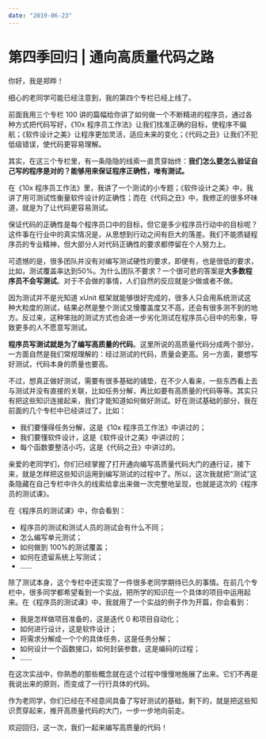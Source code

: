 ```yaml
---
date: "2019-06-23"
---  
```

      
# 第四季回归 | 通向高质量代码之路
你好，我是郑晔！

细心的老同学可能已经注意到，我的第四个专栏已经上线了。

前面我用三个专栏 100 讲的篇幅给你讲了如何做一个不断精进的程序员，通过各种方式把代码写好，《10x 程序员工作法》让我们找准正确的目标，使程序不偏航；《软件设计之美》让程序更加灵活，适应未来的变化；《代码之丑》让我们不犯低级错误，使代码更容易理解。

其实，在这三个专栏里，有一条隐隐的线索一直贯穿始终：**我们怎么要怎么验证自己写的程序是对的？能够用来保证程序正确性，唯有测试。**

在《10x 程序员工作法》里，我讲了一个测试的小专题；《软件设计之美》中，我讲了用可测试性衡量软件设计的正确性；而在《代码之丑》中，我修正的很多坏味道，就是为了让代码更容易测试。

保证代码的正确性是每个程序员口中的目标，但它是多少程序员行动中的目标呢？这件事在行业中的真实情况是，从思想到行动之间有巨大的落差。我们不能质疑程序员的专业精神，但大部分人对代码正确性的要求都停留在个人努力上。

可遗憾的是，很多团队并没有对编写测试硬性的要求，即便有，也是很低的要求，比如，测试覆盖率达到50\%。为什么团队不要求？一个很可悲的答案是**大多数程序员不会写测试**。对于不会做的事情，人们自然的反应就是少做或者不做。

<!-- [[[read_end]]] -->

因为测试并不是光知道 xUnit 框架就能够很好完成的，很多人只会用系统测试这种大粒度的测试，结果必然是整个测试又慢覆盖度又不高，还会有很多测不到的地方。反过来，这种笨拙的测试方式也会进一步劣化测试在程序员心目中的形象，导致更多的人不愿意写测试。

**程序员写测试就是为了编写高质量的代码**。这里所说的高质量代码分成两个部分，一方面自然是我们常规理解的：经过测试的代码，质量会更高。另一方面，要想写好测试，代码本身的质量也要高。

不过，想真正做好测试，需要有很多基础的铺垫，在不少人看来，一些东西看上去与测试并没有直接的关联，比如任务分解，再比如要有高质量的代码等等。其实只有把这些知识连接起来，我们才能知道如何做好测试。好在测试基础的部分，我在前面的几个专栏中已经讲过了，比如：

* 我们要懂得任务分解，这是《10x 程序员工作法》中讲过的；
* 我们要懂软件设计，这是《软件设计之美》中讲过的；
* 每个函数要整洁小巧，这是《代码之丑》中讲过的。

亲爱的老同学们，你们已经掌握了打开通向编写高质量代码大门的通行证，接下来，就是怎样把这些知识运用到编写测试的过程中了。所以，这次我就把“测试”这条隐藏在自己专栏中许久的线索给拿出来做一次完整地呈现，也就是这次的《程序员的测试课》。

在《程序员的测试课》中，你会看到：

* 程序员的测试和测试人员的测试会有什么不同；
* 怎么编写单元测试；
* 如何做到 100\%的测试覆盖；
* 如何在遗留系统上写测试；
* ……

除了测试本身，这个专栏中还实现了一件很多老同学期待已久的事情。在前几个专栏中，很多同学都希望看到一个实战，把所学的知识在一个具体的项目中运用起来。在《程序员的测试课》中，我就用了一个实战的例子作为开篇，你会看到：

* 我是怎样做项目准备的，这是迭代 0 和项目自动化；
* 如何进行设计，这是软件设计；
* 将需求分解成一个个的具体任务，这是任务分解；
* 如何设计一个函数接口，如何封装参数，这是编码的过程；
* ……

在这次实战中，你熟悉的那些概念就在这个过程中慢慢地施展了出来。它们不再是我说出来的原则，而变成了一行行具体的代码。

作为老同学，你们已经在不经意间具备了写好测试的基础，剩下的，就是把这些知识贯穿起来，推开高质量代码的大门，一步一步地向前走。

欢迎回归，这一次，我们一起来编写高质量的代码！
